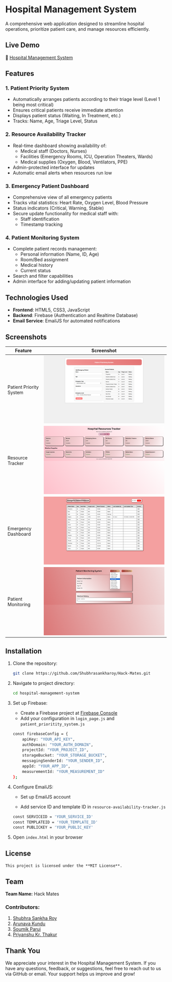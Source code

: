 # Hospital Management System

A comprehensive web application designed to streamline hospital operations, prioritize patient care, and manage resources efficiently.

## Live Demo

🔗 [Hospital Management System](https://shubhrasankharoy.github.io/Hack-Mates/home.html)

## Features

### 1. Patient Priority System
- Automatically arranges patients according to their triage level (Level 1 being most critical)
- Ensures critical patients receive immediate attention
- Displays patient status (Waiting, In Treatment, etc.)
- Tracks: Name, Age, Triage Level, Status

### 2. Resource Availability Tracker
- Real-time dashboard showing availability of:
  - Medical staff (Doctors, Nurses)
  - Facilities (Emergency Rooms, ICU, Operation Theaters, Wards)
  - Medical supplies (Oxygen, Blood, Ventilators, PPE)
- Admin-protected interface for updates
- Automatic email alerts when resources run low

### 3. Emergency Patient Dashboard
- Comprehensive view of all emergency patients
- Tracks vital statistics: Heart Rate, Oxygen Level, Blood Pressure
- Status indicators (Critical, Warning, Stable)
- Secure update functionality for medical staff with:
  - Staff identification
  - Timestamp tracking

### 4. Patient Monitoring System
- Complete patient records management:
  - Personal information (Name, ID, Age)
  - Room/Bed assignment
  - Medical history
  - Current status
- Search and filter capabilities
- Admin interface for adding/updating patient information

## Technologies Used

- **Frontend**: HTML5, CSS3, JavaScript
- **Backend**: Firebase (Authentication and Realtime Database)
- **Email Service**: EmailJS for automated notifications

## Screenshots

| Feature | Screenshot |
|---------|------------|
| Patient Priority System | ![Patient Priority](img/prioritySystem.png) |
| Resource Tracker | ![Resource Tracker](img/resource-tracker.png) |
| Emergency Dashboard | ![Emergency Dashboard](img/emergency-dashboard.png) |
| Patient Monitoring | ![Patient Monitoring](img/patient-monitoring.png) |

## Installation

1. Clone the repository:
   ```sh
   git clone https://github.com/Shubhrasankharoy/Hack-Mates.git
   ```
2. Navigate to project directory:
   ```sh
   cd hospital-management-system
   ```
3. Set up Firebase:
    - Create a Firebase project at [Firebase Console](https://console.firebase.google.com/)
    - Add your configuration in `login_page.js` and `patient_prioritity_system.js`
    ```sh
    const firebaseConfig = {
        apiKey: "YOUR_API_KEY",
        authDomain: "YOUR_AUTH_DOMAIN",
        projectId: "YOUR_PROJECT_ID",
        storageBucket: "YOUR_STORAGE_BUCKET",
        messagingSenderId: "YOUR_SENDER_ID",
        appId: "YOUR_APP_ID",
        measurementId: "YOUR_MEASUREMENT_ID"
    };
    ```
4. Configure EmailJS:

    - Set up EmailJS account

    - Add service ID and template ID in `resource-availability-tracker.js`
     ```sh
    const SERVICEID = 'YOUR_SERVICE_ID'
    const TEMPLATEID = 'YOUR_TEMPLATE_ID'
    const PUBLICKEY = 'YOUR_PUBLIC_KEY'
    ```
5. Open `index.html` in your browser

## License
    This project is licensed under the **MIT License**.

## Team

**Team Name:** Hack Mates

### Contributors:
1. [Shubhra Sankha Roy](https://github.com/Shubhrasankharoy)  
2. [Arunava Kundu](https://github.com/Coolwatt)
3. [Soumik Parui](https://github.com/itssoumik)
4. [Priyanshu Kr. Thakur](https://github.com/Priyan437) 

## Thank You

We appreciate your interest in the Hospital Management System. If you have any questions, feedback, or suggestions, feel free to reach out to us via GitHub or email. Your support helps us improve and grow!